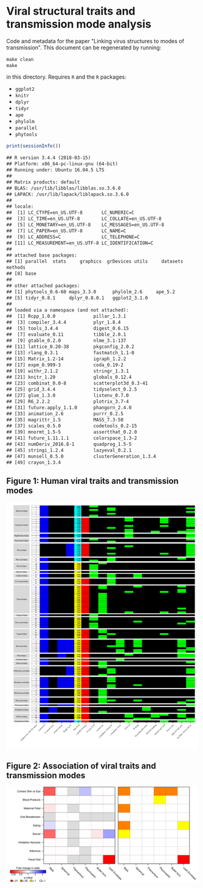# Viral structural traits and transmission mode analysis
Code and metadata for the paper "Linking virus structures to modes of transmission". This document can be regenerated by running:

```
make clean
make
```

in this directory. Requires `R` and the `R` packages:
* `ggplot2`
* `knitr`
* `dplyr`
* `tidyr`
* `ape`
* `phylolm`
* `parallel`
* `phytools`





```r
print(sessionInfo())
```

```
## R version 3.4.4 (2018-03-15)
## Platform: x86_64-pc-linux-gnu (64-bit)
## Running under: Ubuntu 16.04.5 LTS
## 
## Matrix products: default
## BLAS: /usr/lib/libblas/libblas.so.3.6.0
## LAPACK: /usr/lib/lapack/liblapack.so.3.6.0
## 
## locale:
##  [1] LC_CTYPE=en_US.UTF-8       LC_NUMERIC=C              
##  [3] LC_TIME=en_US.UTF-8        LC_COLLATE=en_US.UTF-8    
##  [5] LC_MONETARY=en_US.UTF-8    LC_MESSAGES=en_US.UTF-8   
##  [7] LC_PAPER=en_US.UTF-8       LC_NAME=C                 
##  [9] LC_ADDRESS=C               LC_TELEPHONE=C            
## [11] LC_MEASUREMENT=en_US.UTF-8 LC_IDENTIFICATION=C       
## 
## attached base packages:
## [1] parallel  stats     graphics  grDevices utils     datasets  methods  
## [8] base     
## 
## other attached packages:
## [1] phytools_0.6-60 maps_3.3.0      phylolm_2.6     ape_5.2        
## [5] tidyr_0.8.1     dplyr_0.8.0.1   ggplot2_3.1.0  
## 
## loaded via a namespace (and not attached):
##  [1] Rcpp_1.0.0              pillar_1.3.1           
##  [3] compiler_3.4.4          plyr_1.8.4             
##  [5] tools_3.4.4             digest_0.6.15          
##  [7] evaluate_0.11           tibble_2.0.1           
##  [9] gtable_0.2.0            nlme_3.1-137           
## [11] lattice_0.20-38         pkgconfig_2.0.2        
## [13] rlang_0.3.1             fastmatch_1.1-0        
## [15] Matrix_1.2-14           igraph_1.2.2           
## [17] expm_0.999-3            coda_0.19-2            
## [19] withr_2.1.2             stringr_1.3.1          
## [21] knitr_1.20              globals_0.12.4         
## [23] combinat_0.0-8          scatterplot3d_0.3-41   
## [25] grid_3.4.4              tidyselect_0.2.5       
## [27] glue_1.3.0              listenv_0.7.0          
## [29] R6_2.2.2                plotrix_3.7-4          
## [31] future.apply_1.1.0      phangorn_2.4.0         
## [33] animation_2.6           purrr_0.2.5            
## [35] magrittr_1.5            MASS_7.3-50            
## [37] scales_0.5.0            codetools_0.2-15       
## [39] mnormt_1.5-5            assertthat_0.2.0       
## [41] future_1.11.1.1         colorspace_1.3-2       
## [43] numDeriv_2016.8-1       quadprog_1.5-5         
## [45] stringi_1.2.4           lazyeval_0.2.1         
## [47] munsell_0.5.0           clusterGeneration_1.3.4
## [49] crayon_1.3.4
```


## Figure 1: Human viral traits and transmission modes
![plot of chunk humanHeatmap](figure/humanHeatmap-1.png)

## Figure 2: Association of viral traits and transmission modes
![heatmap plots of association analysis](figure/heat.png)

